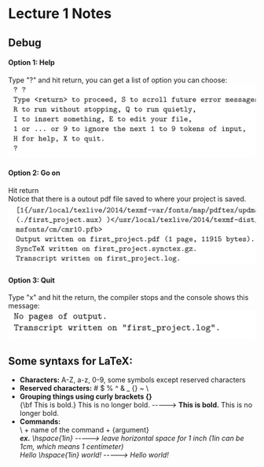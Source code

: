 # Lecture 1 Notes

## Debug
#### Option 1: Help
Type "?" and hit return, you can get a list of option you can choose:\
![Help](https://github.com/number000000/LaTeX-Learning/blob/main/Images/Lecture%201%20-%20Help.jpg)
#### Option 2: Go on
Hit return\
Notice that there is a outout pdf file saved to where your project is saved.\
![Go on](https://github.com/number000000/LaTeX-Learning/blob/main/Images/Lecture%201%20-%20Go%20on.jpg)
#### Option 3: Quit
Type "x" and hit the return, the compiler stops and the console shows this message:\
![Quit](https://github.com/number000000/LaTeX-Learning/blob/main/Images/Lecture%201%20-%20Quit.jpg)

## Some syntaxs for LaTeX:
* **Characters:** A-Z, a-z, 0-9, some symbols except reserved characters
* **Reserved characters:** # $ % ^ & _ {} ~ \
* **Grouping things using curly brackets {}**\
{\bf This is bold.} This is no longer bold. -----> **This is bold.** This is no longer bold.
* **Commands:**\
\ + name of the command + {argument}\
***ex.** \hspace{1in} -----> leave horizontal space for 1 inch (1in can be 1cm, which means 1 centimeter)*\
      *Hello \hspace{1in} world! -----> Hello             world!*
